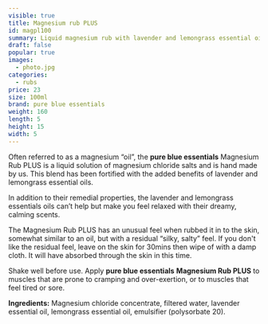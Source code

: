 ```yaml
---
visible: true
title: Magnesium rub PLUS
id: magpl100
summary: Liquid magnesium rub with lavender and lemongrass essential oils
draft: false
popular: true
images:
  - photo.jpg
categories:
  - rubs
price: 23
size: 100ml
brand: pure blue essentials
weight: 160
length: 5
height: 15
width: 5
---
```

Often referred to as a magnesium “oil”, the **pure blue essentials** Magnesium Rub PLUS is a liquid solution of magnesium chloride salts and is hand made by us. This blend has been fortified with the added benefits of lavender and lemongrass essential oils.

In addition to their remedial properties, the lavender and lemongrass essentials oils can’t help but make you feel relaxed with their dreamy, calming scents.

The Magnesium Rub PLUS has an unusual feel when rubbed it in to the skin, somewhat similar to an oil, but with a residual “silky, salty” feel.  If you don't like the residual feel, leave on the skin for 30mins then wipe of with a damp cloth.  It will have absorbed through the skin in this time.

Shake well before use.  Apply **pure blue essentials** **Magnesium Rub PLUS** to muscles that are prone to cramping and over-exertion, or to muscles that feel tired or sore.

**Ingredients:** Magnesium chloride concentrate, filtered water, lavender essential oil, lemongrass essential oil,  emulsifier (polysorbate 20).